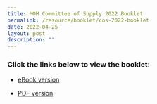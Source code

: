 ```yaml
---
title: MOH Committee of Supply 2022 Booklet
permalink: /resource/booklet/cos-2022-booklet
date: 2022-04-25
layout: post
description: ""
---
```

### Click the links below to view the booklet:


- [eBook version](https://go.gov.sg/moh-cos2022-booklet-ebook)

- [PDF version](https://go.gov.sg/moh-cos2022-booklet-pdf)